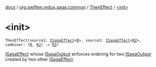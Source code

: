 [docs](../../index.md) / [org.swiften.redux.saga.common](../index.md) / [ThenEffect](index.md) / [&lt;init&gt;](./-init-.md)

# &lt;init&gt;

`ThenEffect(source1: `[`ISagaEffect`](../-i-saga-effect.md)`<`[`R`](index.md#R)`>, source2: `[`ISagaEffect`](../-i-saga-effect.md)`<`[`R2`](index.md#R2)`>, combiner: (`[`R`](index.md#R)`, `[`R2`](index.md#R2)`) -> `[`R3`](index.md#R3)`)`

[ISagaEffect](../-i-saga-effect.md) whose [ISagaOutput](../-i-saga-output/index.md) enforces ordering for two [ISagaOutput](../-i-saga-output/index.md) created by two other
[ISagaEffect](../-i-saga-effect.md).

